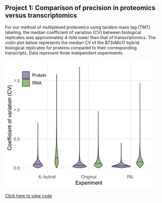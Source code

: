 ## Project 1: Comparison of precision in proteomics versus transcriptomics

For our method of multiplexed proteomics using tandem mass tag (TMT) labeling, the median coefficient of variation (CV) between biological replicates was approximately 4-fold lower than that of transcriptomics. The violin plot below represents the median CV of the B73xMo17 hybrid biological replicates for proteins compared to their corresponding transcripts. Data represent three independent experiments.

<img src="images/CV.jpg?raw=true"/>

[Click here to view code](https://github.com/devonbirdseye/HeterosisManuscript/blob/master/DataAnalyses.Rmd)

